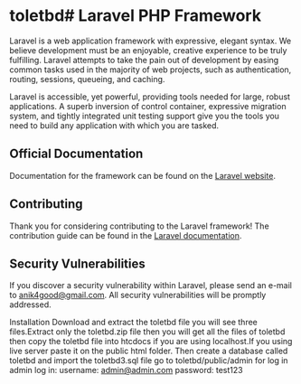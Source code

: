 # toletbd# Laravel PHP Framework

Laravel is a web application framework with expressive, elegant syntax. We believe development must be an enjoyable, creative experience to be truly fulfilling. Laravel attempts to take the pain out of development by easing common tasks used in the majority of web projects, such as authentication, routing, sessions, queueing, and caching.

Laravel is accessible, yet powerful, providing tools needed for large, robust applications. A superb inversion of control container, expressive migration system, and tightly integrated unit testing support give you the tools you need to build any application with which you are tasked.

## Official Documentation

Documentation for the framework can be found on the [Laravel website](http://laravel.com/docs).

## Contributing

Thank you for considering contributing to the Laravel framework! The contribution guide can be found in the [Laravel documentation](http://laravel.com/docs/contributions).

## Security Vulnerabilities

If you discover a security vulnerability within Laravel, please send an e-mail to anik4good@gmail.com. All security vulnerabilities will be promptly addressed.


Installation
Download and extract the toletbd file you will see three files.Extract only the toletbd.zip file then you will get all the files of toletbd then copy the toletbd file into htcdocs if you are using localhost.If you using live server paste it on the public html folder.
Then create a database called toletbd and import the toletbd3.sql file
go to toletbd/public/admin for log in    admin log in:   username:  admin@admin.com   password: test123
